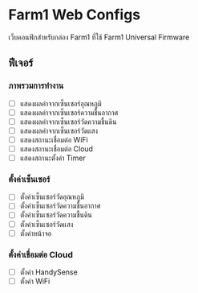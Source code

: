 # Farm1 Web Configs

เว็บคอนฟิกสำหรับกล่อง Farm1 ที่ใช้ Farm1 Universal Firmware

## ฟีเจอร์
 
### ภาพรวมการทำงาน

 - [ ] แสดงผลค่าจากเซ็นเซอร์อุณหภูมิ
 - [ ] แสดงผลค่าจากเซ็นเซอร์ความชื้นอากาศ
 - [ ] แสดงผลค่าจากเซ็นเซอร์วัดความชื้นดิน
 - [ ] แสดงผลค่าจากเซ็นเซอร์วัดแสง
 - [ ] แสดงสถานะเชื่อมต่อ WiFi
 - [ ] แสดงสถานะเชื่อมต่อ Cloud
 - [ ] แสดงสถานะตั้งค่า Timer

### ตั้งค่าเซ็นเซอร์

 - [ ] ตั้งค่าเซ็นเซอร์วัดอุณหภูมิ
 - [ ] ตั้งค่าเซ็นเซอร์วัดความชื้นอากาศ
 - [ ] ตั้งค่าเซ็นเซอร์วัดความชื้นดิน
 - [ ] ตั้งค่าเซ็นเซอร์วัดแสง
 - [ ] ตั้งค่าหน้าจอ

### ตั้งค่าเชื่อมต่อ Cloud

 - [ ] ตั้งค่า HandySense
 - [ ] ตั้งค่า WiFi
